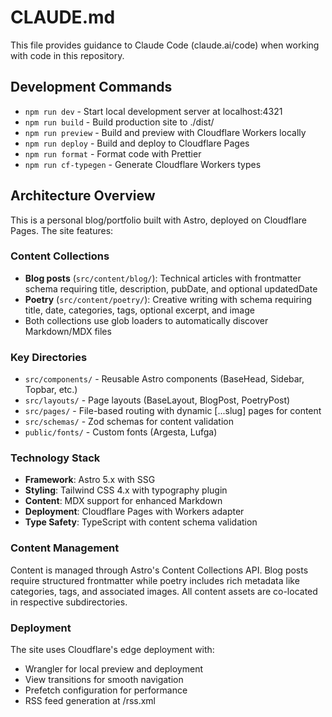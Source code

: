 # CLAUDE.md

This file provides guidance to Claude Code (claude.ai/code) when working with code in this repository.

## Development Commands

- `npm run dev` - Start local development server at localhost:4321
- `npm run build` - Build production site to ./dist/
- `npm run preview` - Build and preview with Cloudflare Workers locally
- `npm run deploy` - Build and deploy to Cloudflare Pages
- `npm run format` - Format code with Prettier
- `npm run cf-typegen` - Generate Cloudflare Workers types

## Architecture Overview

This is a personal blog/portfolio built with Astro, deployed on Cloudflare Pages. The site features:

### Content Collections
- **Blog posts** (`src/content/blog/`): Technical articles with frontmatter schema requiring title, description, pubDate, and optional updatedDate
- **Poetry** (`src/content/poetry/`): Creative writing with schema requiring title, date, categories, tags, optional excerpt, and image
- Both collections use glob loaders to automatically discover Markdown/MDX files

### Key Directories
- `src/components/` - Reusable Astro components (BaseHead, Sidebar, Topbar, etc.)
- `src/layouts/` - Page layouts (BaseLayout, BlogPost, PoetryPost)
- `src/pages/` - File-based routing with dynamic [...slug] pages for content
- `src/schemas/` - Zod schemas for content validation
- `public/fonts/` - Custom fonts (Argesta, Lufga)

### Technology Stack
- **Framework**: Astro 5.x with SSG
- **Styling**: Tailwind CSS 4.x with typography plugin
- **Content**: MDX support for enhanced Markdown
- **Deployment**: Cloudflare Pages with Workers adapter
- **Type Safety**: TypeScript with content schema validation

### Content Management
Content is managed through Astro's Content Collections API. Blog posts require structured frontmatter while poetry includes rich metadata like categories, tags, and associated images. All content assets are co-located in respective subdirectories.

### Deployment
The site uses Cloudflare's edge deployment with:
- Wrangler for local preview and deployment
- View transitions for smooth navigation
- Prefetch configuration for performance
- RSS feed generation at /rss.xml